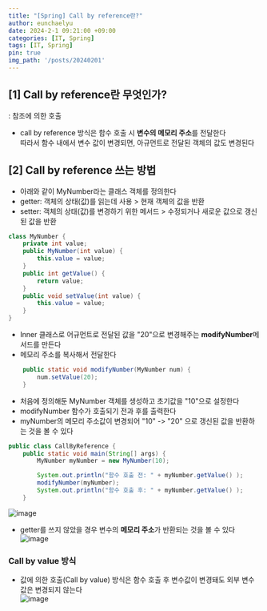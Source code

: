 ```yaml
---
title: "[Spring] Call by reference란?"
author: eunchaelyu
date: 2024-2-1 09:21:00 +09:00
categories: [IT, Spring]
tags: [IT, Spring]
pin: true
img_path: '/posts/20240201'
---
```



## [1] Call by reference란 무엇인가?    
  : 참조에 의한 호출    
  - call by reference 방식은 함수 호출 시 **변수의 메모리 주소**를 전달한다            
    따라서 함수 내에서 변수 값이 변경되면, 아규먼트로 전달된 객체의 값도 변경된다    

## [2] Call by reference 쓰는 방법     
  - 아래와 같이 MyNumber라는 클래스 객체를 정의한다      
  - getter: 객체의 상태(값)를 읽는데 사용 > 현재 객체의 값을 반환          
  - setter: 객체의 상태(값)를 변경하기 위한 메서드 > 수정되거나 새로운 값으로 갱신된 값을 반환
    
```java
class MyNumber {
    private int value;
    public MyNumber(int value) {
        this.value = value;
    }
    public int getValue() {
        return value;
    }
    public void setValue(int value) {
        this.value = value;
    }
}
```

  - Inner 클래스로 어규먼트로 전달된 값을 "20"으로 변경해주는 **modifyNumber**메서드를 만든다    
  - 메모리 주소를 복사해서 전달한다     
```java
    public static void modifyNumber(MyNumber num) {
        num.setValue(20);
    }
```

  - 처음에 정의해둔 MyNumber 객체를 생성하고 초기값을 "10"으로 설정한다    
  - modifyNumber 함수가 호출되기 전과 후를 출력한다          
  - myNumber의 메모리 주소값이 변경되어 "10" -> "20" 으로 갱신된 값을 반환하는 것을 볼 수 있다    
```java
public class CallByReference {
    public static void main(String[] args) {
        MyNumber myNumber = new MyNumber(10);

        System.out.println("함수 호출 전: " + myNumber.getValue() );
        modifyNumber(myNumber);
        System.out.println("함수 호출 후: " + myNumber.getValue() );
    }
```
![image](https://github.com/eunchaelyu/eunchaelyu.github.io/assets/119996957/bf0ed9ec-4271-4a59-b02d-b39d0eb99da1)

  - getter를 쓰지 않았을 경우 변수의 **메모리 주소**가 반환되는 것을 볼 수 있다    
![image](https://github.com/eunchaelyu/eunchaelyu.github.io/assets/119996957/dac1c53b-17fc-4a7f-8896-6294b5aa6021)    


### Call by value 방식
  - 값에 의한 호출(Call by value) 방식은 함수 호출 후 변수값이 변경돼도 외부 변수 값은 변경되지 않는다    
![image](https://github.com/eunchaelyu/eunchaelyu.github.io/assets/119996957/4f09071e-1465-4ab3-a75b-79dbf2841271)    



